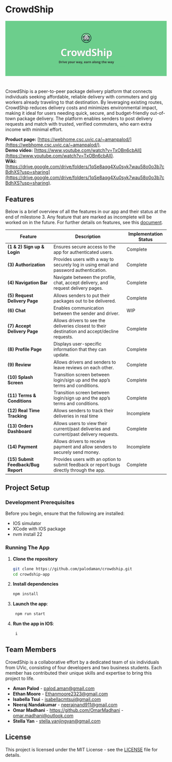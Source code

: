 # CrowdShip

<img src="product-page/images/banner.png" align="center" width="1000" />

#

CrowdShip is a peer-to-peer package delivery platform that connects individuals seeking affordable, reliable delivery with commuters and gig workers already traveling to that destination. By leveraging existing routes, CrowdShip reduces delivery costs and minimizes environmental impact, making it ideal for users needing quick, secure, and budget-friendly out-of-town package delivery. The platform enables senders to post delivery requests and match with trusted, verified commuters, who earn extra income with minimal effort.

**Product page:** [https://webhome.csc.uvic.ca/~amanpalod/](https://webhome.csc.uvic.ca/~amanpalod/).  
**Demo video:** [https://www.youtube.com/watch?v=TxOBn6cbAII](https://www.youtube.com/watch?v=TxOBn6cbAII).  
**Wiki:** [https://drive.google.com/drive/folders/1qSe8aqg4Xu0syk7wau58o0o3b7cBdhXS?usp=sharing](https://drive.google.com/drive/folders/1qSe8aqg4Xu0syk7wau58o0o3b7cBdhXS?usp=sharing).

## Features

Below is a brief overview of all the features in our app and their status at the end of milestone 3. Any feature that are marked as incomplete will be worked on in the future. For further details on features, see this [document](https://docs.google.com/document/d/1b9FrmSNGkEhcOvePmVpHOdPgPnyCju_JA-OCCkgSVtI/edit?usp=sharing).

| Feature                             | Description                                                                                    | Implementation Status |
| ----------------------------------- | ---------------------------------------------------------------------------------------------- | --------------------- |
| **(1 & 2) Sign up & Login**         | Ensures secure access to the app for authenticated users.                                      | Complete              |
| **(3) Authorization**               | Provides users with a way to securely log in using email and password authentication.          | Complete              |
| **(4) Navigation Bar**              | Navigate between the profile, chat, accept delivery, and request delivery pages.               | Complete              |
| **(5) Request Delivery Page**       | Allows senders to put their packages out to be delivered.                                      | Complete              |
| **(6) Chat**                        | Enables communication between the sender and driver.                                           | WIP                   |
| **(7) Accept Delivery Page**        | Allows drivers to see the deliveries closest to their destination and accept/decline requests. | Complete              |
| **(8) Profile Page**                | Displays user-specific information that they can update.                                       | Complete              |
| **(9) Review**                      | Allows drivers and senders to leave reviews on each other.                                     | Complete              |
| **(10) Splash Screen**              | Transition screen between login/sign up and the app’s terms and conditions.                    | Complete              |
| **(11) Terms & Conditions**         | Transition screen between login/sign up and the app’s terms and conditions.                    | Complete              |
| **(12) Real Time Tracking**         | Allows senders to track their deliveries in real time                                          | Incomplete            |
| **(13) Orders Dashboard**           | Allows users to view their current/past deliveries and current/past delivery requests.         | Complete              |
| **(14) Payment**                    | Allows drivers to receive payment and allow senders to securely send money.                    | Incomplete            |
| **(15) Submit Feedback/Bug Report** | Provides users with an option to submit feedback or report bugs directly through the app.      | Complete              |

## Project Setup

### Development Prerequisites

Before you begin, ensure that the following are installed:

- IOS simulator
- XCode with IOS package
- nvm install 22

### Running The App

1. **Clone the repository**

   ```bash
   git clone https://github.com/palodaman/crowdship.git
   cd crowdship-app
   ```

2. **Install dependencies**

   ```bash
   npm install
   ```

3. **Launch the app**:

   ```bash
    npm run start
   ```

4. **Run the app in IOS**:
   ```bash
    i
   ```

## Team Members

CrowdShip is a collaborative effort by a dedicated team of six individuals from UVic, consisting of four developers and two business students. Each member has contributed their unique skills and expertise to bring this project to life.

- **Aman Palod** - palod.aman@gmail.com
- **Ethan Moore** - Ethanmoore2323@gmail.com
- **Isabella Tsui** - isabellacmtsui@gmail.com
- **Neeraj Nandakumar** - neerajnand911@gmail.com
- **Omar Madhani** - https://github.com/OmarMadhani - omar.madhani@outlook.com
- **Stella Yan** - stella.yanjingyan@gmail.com

## License

This project is licensed under the MIT License - see the [LICENSE](LICENSE) file for details.
